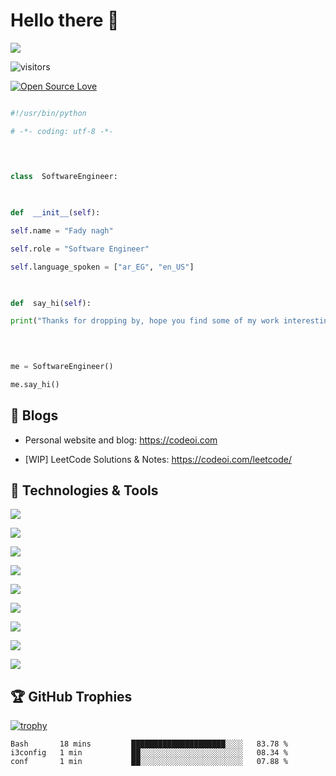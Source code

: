 # Hello there 👋

  ![](https://github.com/fady0/fady0/blob/main/header_1.png)

![visitors](https://visitor-badge.laobi.icu/badge?page_id=fady0.fady0)

[![Open Source Love](https://badges.frapsoft.com/os/v1/open-source.svg?v=102)](https://github.com/ellerbrock/open-source-badge/)

  
  

```python

#!/usr/bin/python

# -*- coding: utf-8 -*-

  
  

class  SoftwareEngineer:

  

def  __init__(self):

self.name = "Fady nagh"

self.role = "Software Engineer"

self.language_spoken = ["ar_EG", "en_US"]

  

def  say_hi(self):

print("Thanks for dropping by, hope you find some of my work interesting.")

  
  

me = SoftwareEngineer()

me.say_hi()

```

  

## 📝 Blogs

  

- Personal website and blog: https://codeoi.com

- [WIP] LeetCode Solutions & Notes: https://codeoi.com/leetcode/

  
  

## 🔧 Technologies & Tools

  

![](https://img.shields.io/badge/OS-Linux-informational?style=flat&logo=linux&logoColor=white&color=6aa6f8)

![](https://img.shields.io/badge/OS-macos-informational?style=flat&logo=macos&logoColor=white&color=6aa6f8)

![](https://img.shields.io/badge/Editor-vim-informational?style=flat&logo=vim&logoColor=white&color=6aa6f8)

![](https://img.shields.io/badge/Code-Python-informational?style=flat&logo=python&logoColor=white&color=6aa6f8)

![](https://img.shields.io/badge/Code-JavaScript-informational?style=flat&logo=javascript&logoColor=white&color=6aa6f8)

![](https://img.shields.io/badge/Code-Golang-informational?style=flat&logo=go&logoColor=white&color=6aa6f8)

![](https://img.shields.io/badge/Shell-Bash-informational?style=flat&logo=gnu-bash&logoColor=white&color=6aa6f8)

![](https://img.shields.io/badge/Tools-PostgreSQL-informational?style=flat&logo=postgresql&logoColor=white&color=6aa6f8)

![](https://img.shields.io/badge/Tools-Docker-informational?style=flat&logo=docker&logoColor=white&color=6aa6f8)
 
  

<!-- ## &#x1f4c8; GitHub Stats

  
<a href="https://github.com/fady0/fady0">

<img align="center" src="https://github-readme-stats.vercel.app/api/top-langs/?username=fady0&hide=c%2B%2B,c,matlab,assembly&title_color=6aa6f8&text_color=8a919a&icon_color=6aa6f8&bg_color=22272e" alt="fady0's GitHub Stats" />

</a>
  

<a href="https://github.com/fady0/fady0">

<img align="center" src="https://github-readme-stats.vercel.app/api?username=fady0&show_icons=true&line_height=27&count_private=true&title_color=6aa6f8&text_color=8a919a&icon_color=6aa6f8&bg_color=22272e" alt="fady0's GitHub Stats" />

</a> -->

  
## 🏆 GitHub Trophies

  

[![trophy](https://github-profile-trophy.vercel.app/?username=fady0&theme=nord&column=7)](https://github.com/ryo-ma/github-profile-trophy)


<!--START_SECTION:waka-->

```text
Bash       18 mins         █████████████████████░░░░   83.78 %
i3config   1 min           ██░░░░░░░░░░░░░░░░░░░░░░░   08.34 %
conf       1 min           ██░░░░░░░░░░░░░░░░░░░░░░░   07.88 %
```

<!--END_SECTION:waka-->
